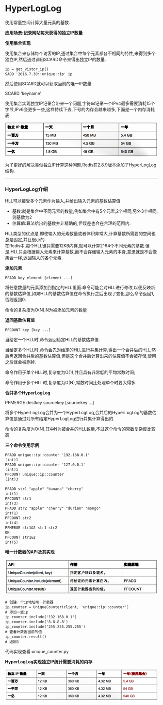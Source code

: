 # HyperLogLog

使用常量空间计算大量元素的基数.

**应用场景:记录网站每天获得的独立IP数量**

**使用集合实现**

使用集合来存储每个访客的IP,通过集合中每个元素都各不相同的特性,来得到多个独立IP,然后通过调用SCARD命令来得出独立IP的数量.

```
ip = get_vistor_ip()
SADD '2016.7.30::unique::ip' ip
```

然后使用SCARD就可以获取当前的唯一IP数量:

SCARD 'keyname'

使用集合实现独立IP记录会带来一个问题,字符串记录一个IPv4最多需要消耗15个字节,IPv6会更多一些,这样持续下去,下号的内存会越来越多,下面是一个内存消耗表:

![](/assets/Snip20160728_1.png)

为了更好的解决类似独立IP计算这种问题,Redis在2.8.9版本添加了HyperLogLog结构.

---

### HyperLogLog介绍

HLL可以接受多个元素作为输入,并给出输入元素的基数估算值

* 基数:就是集合中不同元素的数量,例如集合中有5个元素,2个相同,另外3个相同,则基数为2
* 估算值:算法给出的基数并非精确的,但误差也会在合理的范围内.

HLL类型的优点是,即使输入的元素数量或者体积非常大,计算基数所需要的空间也总是固定,并且很小的.  
在Redis中,每个HLL键只需要12KB内存,就可以计算2^64个不同元素的基数.但是,HLL只会根据输入元素来计算基数,而不会存储输入元素的本身,意思就是不会像集合一样,返回输入的各个元素.

**添加元素**

```
PFADD key element [element ...]
```

将任意数量的元素添加到指定的HLL里面.命令可能会对HLL进行修改,以便反映新的基数估算值,如果HLL的基数估算值在命令执行之后出现了变化,那么命令返回1,否则返回0.

命令的复杂度为O\(N\),N为被添加元素的数量

**返回基数估算值**

```
PFCOUNT key [key ...]
```

当给定一个HLL时,命令返回给定HLL的基数估算值.

当给定多个HLL时,命令会先对给定的HLL进行并集计算,得出一个合并后的HLL,然后再返回合并后的基数估算值,但是这个合并后计算出来的估算值不会被存储,使用之后就会被删掉.

命令作用于单个HLL时,复杂度为O\(1\),并且具有非常低的平均常数时间;

命令作用于多个HLL时,复杂度为O\(N\),常数时间比处理单个时要大得多.

**合并多个HyperLogLog**

PFMERGE destkey sourcekey \[sourcekey ...\]

将多个HyperLogLog合并为一个HyperLogLog,合并后的HyperLogLog的基数估算值是通过对所有给定HyperLogLog进行并集计算得出的.

命令的复杂度为O\(N\),其中N为被合并的HLL数量,不过这个命令的常数复杂度比较高.

**三个命令使用示例**

```
PFADD unique::ip::counter '192.168.0.1'
(int)1
PFADD unique::ip::counter '127.0.0.1'
(int)1
PFCOUNT unique::ip::counter
(int)3

PFADD str1 "apple" "banana" "cherry"
int(1)
PFCOUNT str1
int(3)
PFADD str2 "apple" "cherry" "durian" "mongo"
int(1)
PFCOUNT str2
int(4)
PFMERGE str1&2 str1 str2
OK
PFCOUNT str1&2
int(5)
```

**唯一计数器的API及其实现**

![](/assets/Snip20160728_4.png)

```
# 创建一个ip地址唯一计数器
ip_counter = UniqueCounter(client, 'unique::ip::counter')
# 添加一些ip
ip_counter.include('192.168.0.1')
ip_counter.include('8.8.8.8')
ip_counter.include('255.255.255.255')
# 查看计数器当前的值
ip_counter.result()
# 返回3
```

代码实现查看:unique\_counter.py

**HyperLogLog实现独立IP统计需要消耗的内存**

![](/assets/Snip20160728_2.png)

